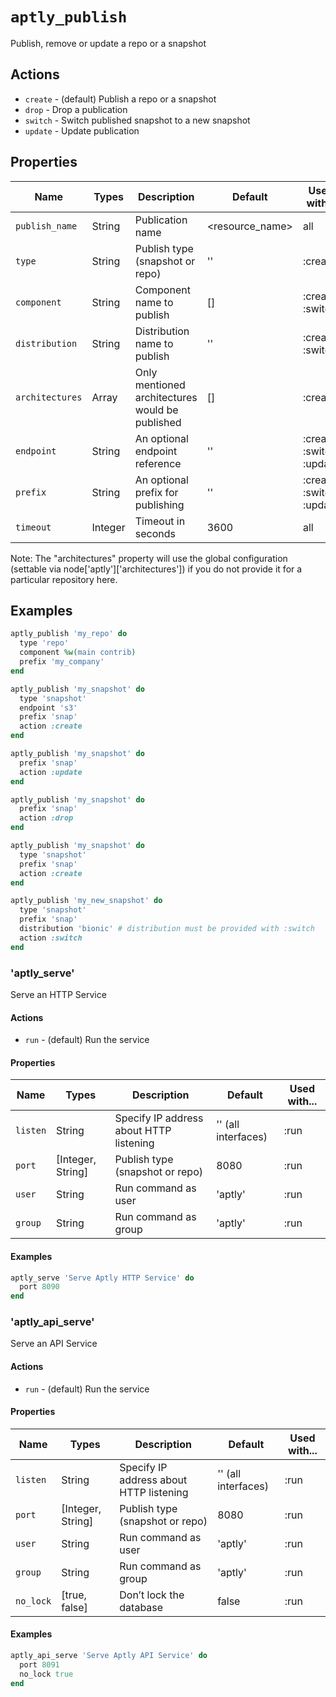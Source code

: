# `aptly_publish`

Publish, remove or update a repo or a snapshot

## Actions

- `create` - (default) Publish a repo or a snapshot
- `drop` - Drop a publication
- `switch` - Switch published snapshot to a new snapshot
- `update` - Update publication

## Properties

| Name            | Types   | Description                                     | Default         | Used with...              |
| --------------- | ------- | ----------------------------------------------- | --------------- | ------------------------- |
| `publish_name`  | String  | Publication name                                | <resource_name> | all                       |
| `type`          | String  | Publish type (snapshot or repo)                 | ''              | :create                   |
| `component`     | String  | Component name to publish                       | []              | :create, :switch          |
| `distribution`  | String  | Distribution name to publish                    | ''              | :create, :switch          |
| `architectures` | Array   | Only mentioned architectures would be published | []              | :create                   |
| `endpoint`      | String  | An optional endpoint reference                  | ''              | :create, :switch, :update |
| `prefix`        | String  | An optional prefix for publishing               | ''              | :create, :switch, :update |
| `timeout`       | Integer | Timeout in seconds                              | 3600            | all                       |

Note: The "architectures" property will use the global configuration (settable via node['aptly']['architectures']) if you do not provide it for a particular repository here.

## Examples

```ruby
aptly_publish 'my_repo' do
  type 'repo'
  component %w(main contrib)
  prefix 'my_company'
end
```

```ruby
aptly_publish 'my_snapshot' do
  type 'snapshot'
  endpoint 's3'
  prefix 'snap'
  action :create
end
```

```ruby
aptly_publish 'my_snapshot' do
  prefix 'snap'
  action :update
end
```

```ruby
aptly_publish 'my_snapshot' do
  prefix 'snap'
  action :drop
end
```

```ruby
aptly_publish 'my_snapshot' do
  type 'snapshot'
  prefix 'snap'
  action :create
end

aptly_publish 'my_new_snapshot' do
  type 'snapshot'
  prefix 'snap'
  distribution 'bionic' # distribution must be provided with :switch
  action :switch
end
```

### 'aptly_serve'

Serve an HTTP Service

#### Actions

- `run` - (default) Run the service

#### Properties

| Name     | Types             | Description                             | Default             | Used with... |
| -------- | ----------------- | --------------------------------------- | ------------------- | ------------ |
| `listen` | String            | Specify IP address about HTTP listening | '' (all interfaces) | :run         |
| `port`   | [Integer, String] | Publish type (snapshot or repo)         | 8080                | :run         |
| `user`   | String            | Run command as user                     | 'aptly'             | :run         |
| `group`  | String            | Run command as group                    | 'aptly'             | :run         |

#### Examples

```ruby
aptly_serve 'Serve Aptly HTTP Service' do
  port 8090
end
```

### 'aptly_api_serve'

Serve an API Service

#### Actions

- `run` - (default) Run the service

#### Properties

| Name      | Types             | Description                             | Default             | Used with... |
| --------- | ----------------- | --------------------------------------- | ------------------- | ------------ |
| `listen`  | String            | Specify IP address about HTTP listening | '' (all interfaces) | :run         |
| `port`    | [Integer, String] | Publish type (snapshot or repo)         | 8080                | :run         |
| `user`    | String            | Run command as user                     | 'aptly'             | :run         |
| `group`   | String            | Run command as group                    | 'aptly'             | :run         |
| `no_lock` | [true, false]     | Don’t lock the database                 | false               | :run         |

#### Examples

```ruby
aptly_api_serve 'Serve Aptly API Service' do
  port 8091
  no_lock true
end
```
